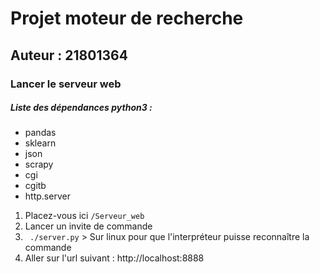# Projet moteur de recherche

## Auteur : 21801364


### Lancer le serveur web

##### Liste des dépendances python3 :
* pandas
* sklearn
* json
* scrapy
* cgi 
* cgitb
* http.server


1. Placez-vous ici ```/Serveur_web```
2. Lancer un invite de commande
3. ``` ./server.py``` > Sur linux pour que l'interpréteur puisse reconnaître la commande
3. Aller sur l'url suivant : http://localhost:8888

